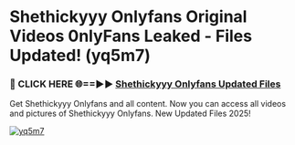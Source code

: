 # Shethickyyy Onlyfans Original Videos 0nlyFans Leaked - Files Updated! (yq5m7)

<h3>🔴 CLICK HERE 🌐==►► <a href="https://tinyurl.com/2m67pmp6" rel="nofollow">Shethickyyy Onlyfans Updated Files</a></h3>

Get Shethickyyy Onlyfans and all content. Now you can access all videos and pictures of Shethickyyy Onlyfans. New Updated Files 2025!

[![yq5m7](https://i.imgur.com/H4QAA4z.gif)](https://tinyurl.com/2m67pmp6)